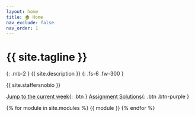 ```yaml
---
layout: home
title: 🏠 Home
nav_exclude: false
nav_order: 1
---
```


# {{ site.tagline }}

{: .mb-2 }
{{ site.description }}
{: .fs-6 .fw-300 }

{{ site.staffersnobio }}

[Jump to the current week](#week-5-conditional-independence-naïve-bayes-and-classification-br-small-read-this-note-on-a-href-conditional-independence-conditional-independence-a-small){: .btn } [Assignment Solutions](https://edstem.org/us/courses/66639/resources){: .btn .btn-purple }

<!-- {: .green }

> Welcome to DSC 40A! See you in class this week. To begin, fill out the (required) [Welcome Survey](https://forms.gle/qA5xnzXiNZc55nii6). -->

{% for module in site.modules %}
{{ module }}
{% endfor %}
